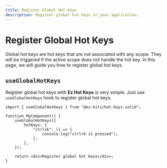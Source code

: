 ```yaml
---
title: Register Global Hot Keys
description: Register global hot keys in your application.
---
```


# Register Global Hot Keys

Global hot keys are hot keys that are not associated with any scope. They will be triggered if the active scope does not handle the hot key. In this page, we will guide you how to register global hot keys.

## `useGlobalHotKeys`

Register global hot keys with **Ez Hot Keys** is very simple. Just use `useGlobalHotKeys` hook to register global hot keys.

```tsx
import { useGlobalHotKeys } from "@ez-kits/hot-keys-solid";

function MyComponent() {
	useGlobalHotKeys({
		hotKeys: {
			"ctrl+k": () => {
				console.log("ctrl+k is pressed");
			},
		},
	});

	return <div>Register global hot keys</div>;
}
```
